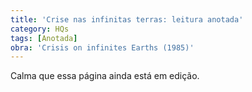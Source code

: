 ```yaml
---
title: 'Crise nas infinitas terras: leitura anotada'
category: HQs
tags: [Anotada]
obra: 'Crisis on infinites Earths (1985)'
---
```


Calma que essa página ainda está em edição.
